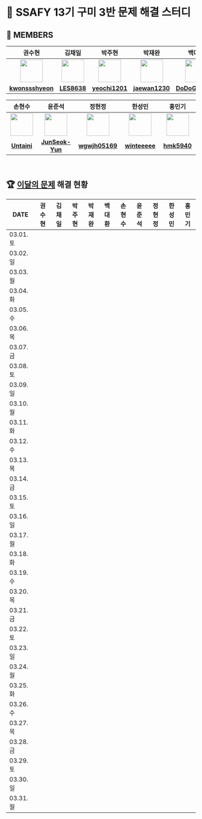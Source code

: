 <!--
<img src="https://d2gd6pc034wcta.cloudfront.net/tier/6-a.svg" width="12px" />
<img src="https://d2gd6pc034wcta.cloudfront.net/tier/11-a.svg" width="12px" />
<img src="https://d2gd6pc034wcta.cloudfront.net/tier/16-a.svg" width="12px" />
-->
# 🩵 SSAFY 13기 구미 3반 문제 해결 스터디
## 👥 MEMBERS
<table>
  <thead>
    <tr> <th width="180px">권수현</th> <th width="180px">김채일</th> <th width="180px">박주현</th> <th width="180px">박재완</th> <th width="180px">백대환</th> </tr>
  </thead>
  <tbody>
   <tr>
    <td align="center"><a href="https://github.com/kwonssshyeon"><img src="https://avatars.githubusercontent.com/kwonssshyeon" width="60px" alt=""></a></td>
    <td align="center"><a href="https://github.com/LES8638"><img src="https://avatars.githubusercontent.com/LES8638" width="60px" alt=""></a></td>
    <td align="center"><a href="https://github.com/yeochi1201"><img src="https://avatars.githubusercontent.com/yeochi1201" width="60px" alt=""></a></td>
    <td align="center"><a href="https://github.com/jaewan1230"><img src="https://avatars.githubusercontent.com/jaewan1230" width="60px" alt=""></a></td>
    <td align="center"><a href="https://github.com/DoDoGaMaRu"><img src="https://avatars.githubusercontent.com/DoDoGaMaRu" width="60px" alt=""></a></td>
  </tr>
    <tr>
      <td align="center"><a href="https://github.com/kwonssshyeon"><b>kwonssshyeon</b></a></td>
      <td align="center"><a href="https://github.com/LES8638"><b>LES8638</b></a></td>
      <td align="center"><a href="https://github.com/yeochi1201"><b>yeochi1201</b></a></td>
      <td align="center"><a href="https://github.com/jaewan1230"><b>jaewan1230</b></a></td>
      <td align="center"><a href="https://github.com/DoDoGaMaRu"><b>DoDoGaMaRu</b></a></td>
    </tr>
  </tbody>
</table>

<table>
  <thead>
    <tr> <th width="180px">손현수</th> <th width="180px">윤준석</th> <th width="180px">정현정</th> <th width="180px">한성민</th> <th width="180px">홍민기</th> </tr>
  </thead>
  <tbody>
     <tr>
      <td align="center"><a href="https://github.com/Untaini"><img src="https://avatars.githubusercontent.com/Untaini" width="60px" alt=""></a></td>
      <td align="center"><a href="https://github.com/JunSeok-Yun"><img src="https://avatars.githubusercontent.com/JunSeok-Yun" width="60px" alt=""></a></td>
      <td align="center"><a href="https://github.com/wgwjh05169"><img src="https://avatars.githubusercontent.com/wgwjh05169" width="60px" alt=""></a></td>
      <td align="center"><a href="https://github.com/winteeeee"><img src="https://avatars.githubusercontent.com/winteeeee" width="60px" alt=""></a></td>
      <td align="center"><a href="https://github.com/hmk5940"><img src="https://avatars.githubusercontent.com/hmk5940" width="60px" alt=""></a></td>
    </tr>
    <tr>
      <td align="center"><a href="https://github.com/Untaini"><b>Untaini</b></a></td>
      <td align="center"><a href="https://github.com/JunSeok-Yun"><b>JunSeok-Yun</b></a></td>
      <td align="center"><a href="https://github.com/wgwjh05169"><b>wgwjh05169</b></a></td>
      <td align="center"><a href="https://github.com/winteeeee"><b>winteeeee</b></a></td>
      <td align="center"><a href="https://github.com/hmk5940"><b>hmk5940</b></a></td>
    </tr>
  </tbody>
</table>

<br>

## 🏆 [이달의 문제](https://github.com/Problem-solve-study/code-store) 해결 현황
<table>
  <thead>
    <tr> <th width="100px">DATE</th> <th width="80px">권수현</th> <th width="80px">김채일</th> <th width="80px">박주현</th> <th width="80px">박재완</th> <th width="80px">백대환</th> <th width="80px">손현수</th> <th width="80px">윤준석</th> <th width="80px">정현정</th> <th width="80px">한성민</th> <th width="80px">홍민기</th> </tr>
  </thead>
  <tbody id="problem-solve-table-body">
    <tr id="0301-tr"> <td> 03.01. 토 </td>
      <td class="ksh-td"> <div align="center"> <span class="easy"></span>  <span class="normal"></span>  <span class="hard"></span></div> </td>
      <td class="kci-td"> <div align="center"> <span class="easy"></span>  <span class="normal"></span>  <span class="hard"></span></div> </td>
      <td class="pjh-td"> <div align="center"> <span class="easy"></span>  <span class="normal"></span>  <span class="hard"></span></div> </td>
      <td class="pjw-td"> <div align="center"> <span class="easy"></span>  <span class="normal"></span>  <span class="hard"></span></div> </td>
      <td class="pdh-td"> <div align="center"> <span class="easy"></span>  <span class="normal"></span>  <span class="hard"></span></div> </td>
      <td class="shs-td"> <div align="center"> <span class="easy"></span>  <span class="normal"></span>  <span class="hard"></span></div> </td>
      <td class="yjs-td"> <div align="center"> <span class="easy"></span>  <span class="normal"></span>  <span class="hard"></span></div> </td>
      <td class="jhj-td"> <div align="center"> <span class="easy"></span>  <span class="normal"></span>  <span class="hard"></span></div> </td>
      <td class="hsm-td"> <div align="center"> <span class="easy"></span>  <span class="normal"></span>  <span class="hard"></span></div> </td>
      <td class="hmg-td"> <div align="center"> <span class="easy"></span>  <span class="normal"></span>  <span class="hard"></span></div> </td>
    </tr>
    <tr id="0302-tr"> <td> 03.02. 일 </td>
      <td class="ksh-td"> <div align="center"> <span class="easy"></span>  <span class="normal"></span>  <span class="hard"></span></div> </td>
      <td class="kci-td"> <div align="center"> <span class="easy"></span>  <span class="normal"></span>  <span class="hard"></span></div> </td>
      <td class="pjh-td"> <div align="center"> <span class="easy"></span>  <span class="normal"></span>  <span class="hard"></span></div> </td>
      <td class="pjw-td"> <div align="center"> <span class="easy"></span>  <span class="normal"></span>  <span class="hard"></span></div> </td>
      <td class="pdh-td"> <div align="center"> <span class="easy"></span>  <span class="normal"></span>  <span class="hard"></span></div> </td>
      <td class="shs-td"> <div align="center"> <span class="easy"></span>  <span class="normal"></span>  <span class="hard"></span></div> </td>
      <td class="yjs-td"> <div align="center"> <span class="easy"></span>  <span class="normal"></span>  <span class="hard"></span></div> </td>
      <td class="jhj-td"> <div align="center"> <span class="easy"></span>  <span class="normal"></span>  <span class="hard"></span></div> </td>
      <td class="hsm-td"> <div align="center"> <span class="easy"></span>  <span class="normal"></span>  <span class="hard"></span></div> </td>
      <td class="hmg-td"> <div align="center"> <span class="easy"></span>  <span class="normal"></span>  <span class="hard"></span></div> </td>
    </tr>
    <tr id="0303-tr"> <td> 03.03. 월 </td>
      <td class="ksh-td"> <div align="center"> <span class="easy"></span>  <span class="normal"></span>  <span class="hard"></span></div> </td>
      <td class="kci-td"> <div align="center"> <span class="easy"></span>  <span class="normal"></span>  <span class="hard"></span></div> </td>
      <td class="pjh-td"> <div align="center"> <span class="easy"></span>  <span class="normal"></span>  <span class="hard"></span></div> </td>
      <td class="pjw-td"> <div align="center"> <span class="easy"></span>  <span class="normal"></span>  <span class="hard"></span></div> </td>
      <td class="pdh-td"> <div align="center"> <span class="easy"></span>  <span class="normal"></span>  <span class="hard"></span></div> </td>
      <td class="shs-td"> <div align="center"> <span class="easy"></span>  <span class="normal"></span>  <span class="hard"></span></div> </td>
      <td class="yjs-td"> <div align="center"> <span class="easy"></span>  <span class="normal"></span>  <span class="hard"></span></div> </td>
      <td class="jhj-td"> <div align="center"> <span class="easy"></span>  <span class="normal"></span>  <span class="hard"></span></div> </td>
      <td class="hsm-td"> <div align="center"> <span class="easy"></span>  <span class="normal"></span>  <span class="hard"></span></div> </td>
      <td class="hmg-td"> <div align="center"> <span class="easy"></span>  <span class="normal"></span>  <span class="hard"></span></div> </td>
    </tr>
    <tr id="0304-tr"> <td> 03.04. 화 </td>
      <td class="ksh-td"> <div align="center"> <span class="easy"></span>  <span class="normal"></span>  <span class="hard"></span></div> </td>
      <td class="kci-td"> <div align="center"> <span class="easy"></span>  <span class="normal"></span>  <span class="hard"></span></div> </td>
      <td class="pjh-td"> <div align="center"> <span class="easy"></span>  <span class="normal"></span>  <span class="hard"></span></div> </td>
      <td class="pjw-td"> <div align="center"> <span class="easy"></span>  <span class="normal"></span>  <span class="hard"></span></div> </td>
      <td class="pdh-td"> <div align="center"> <span class="easy"></span>  <span class="normal"></span>  <span class="hard"></span></div> </td>
      <td class="shs-td"> <div align="center"> <span class="easy"></span>  <span class="normal"></span>  <span class="hard"></span></div> </td>
      <td class="yjs-td"> <div align="center"> <span class="easy"></span>  <span class="normal"></span>  <span class="hard"></span></div> </td>
      <td class="jhj-td"> <div align="center"> <span class="easy"></span>  <span class="normal"></span>  <span class="hard"></span></div> </td>
      <td class="hsm-td"> <div align="center"> <span class="easy"></span>  <span class="normal"></span>  <span class="hard"></span></div> </td>
      <td class="hmg-td"> <div align="center"> <span class="easy"></span>  <span class="normal"></span>  <span class="hard"></span></div> </td>
    </tr>
    <tr id="0305-tr"> <td> 03.05. 수 </td>
      <td class="ksh-td"> <div align="center"> <span class="easy"></span>  <span class="normal"></span>  <span class="hard"></span></div> </td>
      <td class="kci-td"> <div align="center"> <span class="easy"></span>  <span class="normal"></span>  <span class="hard"></span></div> </td>
      <td class="pjh-td"> <div align="center"> <span class="easy"></span>  <span class="normal"></span>  <span class="hard"></span></div> </td>
      <td class="pjw-td"> <div align="center"> <span class="easy"></span>  <span class="normal"></span>  <span class="hard"></span></div> </td>
      <td class="pdh-td"> <div align="center"> <span class="easy"></span>  <span class="normal"></span>  <span class="hard"></span></div> </td>
      <td class="shs-td"> <div align="center"> <span class="easy"></span>  <span class="normal"></span>  <span class="hard"></span></div> </td>
      <td class="yjs-td"> <div align="center"> <span class="easy"></span>  <span class="normal"></span>  <span class="hard"></span></div> </td>
      <td class="jhj-td"> <div align="center"> <span class="easy"></span>  <span class="normal"></span>  <span class="hard"></span></div> </td>
      <td class="hsm-td"> <div align="center"> <span class="easy"></span>  <span class="normal"></span>  <span class="hard"></span></div> </td>
      <td class="hmg-td"> <div align="center"> <span class="easy"></span>  <span class="normal"></span>  <span class="hard"></span></div> </td>
    </tr>
    <tr id="0306-tr"> <td> 03.06. 목 </td>
      <td class="ksh-td"> <div align="center"> <span class="easy"></span>  <span class="normal"></span>  <span class="hard"></span></div> </td>
      <td class="kci-td"> <div align="center"> <span class="easy"></span>  <span class="normal"></span>  <span class="hard"></span></div> </td>
      <td class="pjh-td"> <div align="center"> <span class="easy"></span>  <span class="normal"></span>  <span class="hard"></span></div> </td>
      <td class="pjw-td"> <div align="center"> <span class="easy"></span>  <span class="normal"></span>  <span class="hard"></span></div> </td>
      <td class="pdh-td"> <div align="center"> <span class="easy"></span>  <span class="normal"></span>  <span class="hard"></span></div> </td>
      <td class="shs-td"> <div align="center"> <span class="easy"></span>  <span class="normal"></span>  <span class="hard"></span></div> </td>
      <td class="yjs-td"> <div align="center"> <span class="easy"></span>  <span class="normal"></span>  <span class="hard"></span></div> </td>
      <td class="jhj-td"> <div align="center"> <span class="easy"></span>  <span class="normal"></span>  <span class="hard"></span></div> </td>
      <td class="hsm-td"> <div align="center"> <span class="easy"></span>  <span class="normal"></span>  <span class="hard"></span></div> </td>
      <td class="hmg-td"> <div align="center"> <span class="easy"></span>  <span class="normal"></span>  <span class="hard"></span></div> </td>
    </tr>
    <tr id="0307-tr"> <td> 03.07. 금 </td>
      <td class="ksh-td"> <div align="center"> <span class="easy"></span>  <span class="normal"></span>  <span class="hard"></span></div> </td>
      <td class="kci-td"> <div align="center"> <span class="easy"></span>  <span class="normal"></span>  <span class="hard"></span></div> </td>
      <td class="pjh-td"> <div align="center"> <span class="easy"></span>  <span class="normal"></span>  <span class="hard"></span></div> </td>
      <td class="pjw-td"> <div align="center"> <span class="easy"></span>  <span class="normal"></span>  <span class="hard"></span></div> </td>
      <td class="pdh-td"> <div align="center"> <span class="easy"></span>  <span class="normal"></span>  <span class="hard"></span></div> </td>
      <td class="shs-td"> <div align="center"> <span class="easy"></span>  <span class="normal"></span>  <span class="hard"></span></div> </td>
      <td class="yjs-td"> <div align="center"> <span class="easy"></span>  <span class="normal"></span>  <span class="hard"></span></div> </td>
      <td class="jhj-td"> <div align="center"> <span class="easy"></span>  <span class="normal"></span>  <span class="hard"></span></div> </td>
      <td class="hsm-td"> <div align="center"> <span class="easy"></span>  <span class="normal"></span>  <span class="hard"></span></div> </td>
      <td class="hmg-td"> <div align="center"> <span class="easy"></span>  <span class="normal"></span>  <span class="hard"></span></div> </td>
    </tr>
    <tr id="0308-tr"> <td> 03.08. 토 </td>
      <td class="ksh-td"> <div align="center"> <span class="easy"></span>  <span class="normal"></span>  <span class="hard"></span></div> </td>
      <td class="kci-td"> <div align="center"> <span class="easy"></span>  <span class="normal"></span>  <span class="hard"></span></div> </td>
      <td class="pjh-td"> <div align="center"> <span class="easy"></span>  <span class="normal"></span>  <span class="hard"></span></div> </td>
      <td class="pjw-td"> <div align="center"> <span class="easy"></span>  <span class="normal"></span>  <span class="hard"></span></div> </td>
      <td class="pdh-td"> <div align="center"> <span class="easy"></span>  <span class="normal"></span>  <span class="hard"></span></div> </td>
      <td class="shs-td"> <div align="center"> <span class="easy"></span>  <span class="normal"></span>  <span class="hard"></span></div> </td>
      <td class="yjs-td"> <div align="center"> <span class="easy"></span>  <span class="normal"></span>  <span class="hard"></span></div> </td>
      <td class="jhj-td"> <div align="center"> <span class="easy"></span>  <span class="normal"></span>  <span class="hard"></span></div> </td>
      <td class="hsm-td"> <div align="center"> <span class="easy"></span>  <span class="normal"></span>  <span class="hard"></span></div> </td>
      <td class="hmg-td"> <div align="center"> <span class="easy"></span>  <span class="normal"></span>  <span class="hard"></span></div> </td>
    </tr>
    <tr id="0309-tr"> <td> 03.09. 일 </td>
      <td class="ksh-td"> <div align="center"> <span class="easy"></span>  <span class="normal"></span>  <span class="hard"></span></div> </td>
      <td class="kci-td"> <div align="center"> <span class="easy"></span>  <span class="normal"></span>  <span class="hard"></span></div> </td>
      <td class="pjh-td"> <div align="center"> <span class="easy"></span>  <span class="normal"></span>  <span class="hard"></span></div> </td>
      <td class="pjw-td"> <div align="center"> <span class="easy"></span>  <span class="normal"></span>  <span class="hard"></span></div> </td>
      <td class="pdh-td"> <div align="center"> <span class="easy"></span>  <span class="normal"></span>  <span class="hard"></span></div> </td>
      <td class="shs-td"> <div align="center"> <span class="easy"></span>  <span class="normal"></span>  <span class="hard"></span></div> </td>
      <td class="yjs-td"> <div align="center"> <span class="easy"></span>  <span class="normal"></span>  <span class="hard"></span></div> </td>
      <td class="jhj-td"> <div align="center"> <span class="easy"></span>  <span class="normal"></span>  <span class="hard"></span></div> </td>
      <td class="hsm-td"> <div align="center"> <span class="easy"></span>  <span class="normal"></span>  <span class="hard"></span></div> </td>
      <td class="hmg-td"> <div align="center"> <span class="easy"></span>  <span class="normal"></span>  <span class="hard"></span></div> </td>
    </tr>
    <tr id="0310-tr"> <td> 03.10. 월 </td>
      <td class="ksh-td"> <div align="center"> <span class="easy"></span>  <span class="normal"></span>  <span class="hard"></span></div> </td>
      <td class="kci-td"> <div align="center"> <span class="easy"></span>  <span class="normal"></span>  <span class="hard"></span></div> </td>
      <td class="pjh-td"> <div align="center"> <span class="easy"></span>  <span class="normal"></span>  <span class="hard"></span></div> </td>
      <td class="pjw-td"> <div align="center"> <span class="easy"></span>  <span class="normal"></span>  <span class="hard"></span></div> </td>
      <td class="pdh-td"> <div align="center"> <span class="easy"></span>  <span class="normal"></span>  <span class="hard"></span></div> </td>
      <td class="shs-td"> <div align="center"> <span class="easy"></span>  <span class="normal"></span>  <span class="hard"></span></div> </td>
      <td class="yjs-td"> <div align="center"> <span class="easy"></span>  <span class="normal"></span>  <span class="hard"></span></div> </td>
      <td class="jhj-td"> <div align="center"> <span class="easy"></span>  <span class="normal"></span>  <span class="hard"></span></div> </td>
      <td class="hsm-td"> <div align="center"> <span class="easy"></span>  <span class="normal"></span>  <span class="hard"></span></div> </td>
      <td class="hmg-td"> <div align="center"> <span class="easy"></span>  <span class="normal"></span>  <span class="hard"></span></div> </td>
    </tr>
    <tr id="0311-tr"> <td> 03.11. 화 </td>
      <td class="ksh-td"> <div align="center"> <span class="easy"></span>  <span class="normal"></span>  <span class="hard"></span></div> </td>
      <td class="kci-td"> <div align="center"> <span class="easy"></span>  <span class="normal"></span>  <span class="hard"></span></div> </td>
      <td class="pjh-td"> <div align="center"> <span class="easy"></span>  <span class="normal"></span>  <span class="hard"></span></div> </td>
      <td class="pjw-td"> <div align="center"> <span class="easy"></span>  <span class="normal"></span>  <span class="hard"></span></div> </td>
      <td class="pdh-td"> <div align="center"> <span class="easy"></span>  <span class="normal"></span>  <span class="hard"></span></div> </td>
      <td class="shs-td"> <div align="center"> <span class="easy"></span>  <span class="normal"></span>  <span class="hard"></span></div> </td>
      <td class="yjs-td"> <div align="center"> <span class="easy"></span>  <span class="normal"></span>  <span class="hard"></span></div> </td>
      <td class="jhj-td"> <div align="center"> <span class="easy"></span>  <span class="normal"></span>  <span class="hard"></span></div> </td>
      <td class="hsm-td"> <div align="center"> <span class="easy"></span>  <span class="normal"></span>  <span class="hard"></span></div> </td>
      <td class="hmg-td"> <div align="center"> <span class="easy"></span>  <span class="normal"></span>  <span class="hard"></span></div> </td>
    </tr>
    <tr id="0312-tr"> <td> 03.12. 수 </td>
      <td class="ksh-td"> <div align="center"> <span class="easy"></span>  <span class="normal"></span>  <span class="hard"></span></div> </td>
      <td class="kci-td"> <div align="center"> <span class="easy"></span>  <span class="normal"></span>  <span class="hard"></span></div> </td>
      <td class="pjh-td"> <div align="center"> <span class="easy"></span>  <span class="normal"></span>  <span class="hard"></span></div> </td>
      <td class="pjw-td"> <div align="center"> <span class="easy"></span>  <span class="normal"></span>  <span class="hard"></span></div> </td>
      <td class="pdh-td"> <div align="center"> <span class="easy"></span>  <span class="normal"></span>  <span class="hard"></span></div> </td>
      <td class="shs-td"> <div align="center"> <span class="easy"></span>  <span class="normal"></span>  <span class="hard"></span></div> </td>
      <td class="yjs-td"> <div align="center"> <span class="easy"></span>  <span class="normal"></span>  <span class="hard"></span></div> </td>
      <td class="jhj-td"> <div align="center"> <span class="easy"></span>  <span class="normal"></span>  <span class="hard"></span></div> </td>
      <td class="hsm-td"> <div align="center"> <span class="easy"></span>  <span class="normal"></span>  <span class="hard"></span></div> </td>
      <td class="hmg-td"> <div align="center"> <span class="easy"></span>  <span class="normal"></span>  <span class="hard"></span></div> </td>
    </tr>
    <tr id="0313-tr"> <td> 03.13. 목 </td>
      <td class="ksh-td"> <div align="center"> <span class="easy"></span>  <span class="normal"></span>  <span class="hard"></span></div> </td>
      <td class="kci-td"> <div align="center"> <span class="easy"></span>  <span class="normal"></span>  <span class="hard"></span></div> </td>
      <td class="pjh-td"> <div align="center"> <span class="easy"></span>  <span class="normal"></span>  <span class="hard"></span></div> </td>
      <td class="pjw-td"> <div align="center"> <span class="easy"></span>  <span class="normal"></span>  <span class="hard"></span></div> </td>
      <td class="pdh-td"> <div align="center"> <span class="easy"></span>  <span class="normal"></span>  <span class="hard"></span></div> </td>
      <td class="shs-td"> <div align="center"> <span class="easy"></span>  <span class="normal"></span>  <span class="hard"></span></div> </td>
      <td class="yjs-td"> <div align="center"> <span class="easy"></span>  <span class="normal"></span>  <span class="hard"></span></div> </td>
      <td class="jhj-td"> <div align="center"> <span class="easy"></span>  <span class="normal"></span>  <span class="hard"></span></div> </td>
      <td class="hsm-td"> <div align="center"> <span class="easy"></span>  <span class="normal"></span>  <span class="hard"></span></div> </td>
      <td class="hmg-td"> <div align="center"> <span class="easy"></span>  <span class="normal"></span>  <span class="hard"></span></div> </td>
    </tr>
    <tr id="0314-tr"> <td> 03.14. 금 </td>
      <td class="ksh-td"> <div align="center"> <span class="easy"></span>  <span class="normal"></span>  <span class="hard"></span></div> </td>
      <td class="kci-td"> <div align="center"> <span class="easy"></span>  <span class="normal"></span>  <span class="hard"></span></div> </td>
      <td class="pjh-td"> <div align="center"> <span class="easy"></span>  <span class="normal"></span>  <span class="hard"></span></div> </td>
      <td class="pjw-td"> <div align="center"> <span class="easy"></span>  <span class="normal"></span>  <span class="hard"></span></div> </td>
      <td class="pdh-td"> <div align="center"> <span class="easy"></span>  <span class="normal"></span>  <span class="hard"></span></div> </td>
      <td class="shs-td"> <div align="center"> <span class="easy"></span>  <span class="normal"></span>  <span class="hard"></span></div> </td>
      <td class="yjs-td"> <div align="center"> <span class="easy"></span>  <span class="normal"></span>  <span class="hard"></span></div> </td>
      <td class="jhj-td"> <div align="center"> <span class="easy"></span>  <span class="normal"></span>  <span class="hard"></span></div> </td>
      <td class="hsm-td"> <div align="center"> <span class="easy"></span>  <span class="normal"></span>  <span class="hard"></span></div> </td>
      <td class="hmg-td"> <div align="center"> <span class="easy"></span>  <span class="normal"></span>  <span class="hard"></span></div> </td>
    </tr>
    <tr id="0315-tr"> <td> 03.15. 토 </td>
      <td class="ksh-td"> <div align="center"> <span class="easy"></span>  <span class="normal"></span>  <span class="hard"></span></div> </td>
      <td class="kci-td"> <div align="center"> <span class="easy"></span>  <span class="normal"></span>  <span class="hard"></span></div> </td>
      <td class="pjh-td"> <div align="center"> <span class="easy"></span>  <span class="normal"></span>  <span class="hard"></span></div> </td>
      <td class="pjw-td"> <div align="center"> <span class="easy"></span>  <span class="normal"></span>  <span class="hard"></span></div> </td>
      <td class="pdh-td"> <div align="center"> <span class="easy"></span>  <span class="normal"></span>  <span class="hard"></span></div> </td>
      <td class="shs-td"> <div align="center"> <span class="easy"></span>  <span class="normal"></span>  <span class="hard"></span></div> </td>
      <td class="yjs-td"> <div align="center"> <span class="easy"></span>  <span class="normal"></span>  <span class="hard"></span></div> </td>
      <td class="jhj-td"> <div align="center"> <span class="easy"></span>  <span class="normal"></span>  <span class="hard"></span></div> </td>
      <td class="hsm-td"> <div align="center"> <span class="easy"></span>  <span class="normal"></span>  <span class="hard"></span></div> </td>
      <td class="hmg-td"> <div align="center"> <span class="easy"></span>  <span class="normal"></span>  <span class="hard"></span></div> </td>
    </tr>
    <tr id="0316-tr"> <td> 03.16. 일 </td>
      <td class="ksh-td"> <div align="center"> <span class="easy"></span>  <span class="normal"></span>  <span class="hard"></span></div> </td>
      <td class="kci-td"> <div align="center"> <span class="easy"></span>  <span class="normal"></span>  <span class="hard"></span></div> </td>
      <td class="pjh-td"> <div align="center"> <span class="easy"></span>  <span class="normal"></span>  <span class="hard"></span></div> </td>
      <td class="pjw-td"> <div align="center"> <span class="easy"></span>  <span class="normal"></span>  <span class="hard"></span></div> </td>
      <td class="pdh-td"> <div align="center"> <span class="easy"></span>  <span class="normal"></span>  <span class="hard"></span></div> </td>
      <td class="shs-td"> <div align="center"> <span class="easy"></span>  <span class="normal"></span>  <span class="hard"></span></div> </td>
      <td class="yjs-td"> <div align="center"> <span class="easy"></span>  <span class="normal"></span>  <span class="hard"></span></div> </td>
      <td class="jhj-td"> <div align="center"> <span class="easy"></span>  <span class="normal"></span>  <span class="hard"></span></div> </td>
      <td class="hsm-td"> <div align="center"> <span class="easy"></span>  <span class="normal"></span>  <span class="hard"></span></div> </td>
      <td class="hmg-td"> <div align="center"> <span class="easy"></span>  <span class="normal"></span>  <span class="hard"></span></div> </td>
    </tr>
    <tr id="0317-tr"> <td> 03.17. 월 </td>
      <td class="ksh-td"> <div align="center"> <span class="easy"></span>  <span class="normal"></span>  <span class="hard"></span></div> </td>
      <td class="kci-td"> <div align="center"> <span class="easy"></span>  <span class="normal"></span>  <span class="hard"></span></div> </td>
      <td class="pjh-td"> <div align="center"> <span class="easy"></span>  <span class="normal"></span>  <span class="hard"></span></div> </td>
      <td class="pjw-td"> <div align="center"> <span class="easy"></span>  <span class="normal"></span>  <span class="hard"></span></div> </td>
      <td class="pdh-td"> <div align="center"> <span class="easy"></span>  <span class="normal"></span>  <span class="hard"></span></div> </td>
      <td class="shs-td"> <div align="center"> <span class="easy"></span>  <span class="normal"></span>  <span class="hard"><img src="https://d2gd6pc034wcta.cloudfront.net/tier/16-a.svg" width="12px"></span></div> </td>
      <td class="yjs-td"> <div align="center"> <span class="easy"></span>  <span class="normal"></span>  <span class="hard"></span></div> </td>
      <td class="jhj-td"> <div align="center"> <span class="easy"></span>  <span class="normal"></span>  <span class="hard"></span></div> </td>
      <td class="hsm-td"> <div align="center"> <span class="easy"></span>  <span class="normal"></span>  <span class="hard"></span></div> </td>
      <td class="hmg-td"> <div align="center"> <span class="easy"></span>  <span class="normal"></span>  <span class="hard"></span></div> </td>
    </tr>
    <tr id="0318-tr"> <td> 03.18. 화 </td>
      <td class="ksh-td"> <div align="center"> <span class="easy"></span>  <span class="normal"></span>  <span class="hard"></span></div> </td>
      <td class="kci-td"> <div align="center"> <span class="easy"></span>  <span class="normal"></span>  <span class="hard"></span></div> </td>
      <td class="pjh-td"> <div align="center"> <span class="easy"></span>  <span class="normal"></span>  <span class="hard"></span></div> </td>
      <td class="pjw-td"> <div align="center"> <span class="easy"></span>  <span class="normal"><img src="https://d2gd6pc034wcta.cloudfront.net/tier/11-a.svg" width="12px"></span>  <span class="hard"></span></div> </td>
      <td class="pdh-td"> <div align="center"> <span class="easy"></span>  <span class="normal"><img src="https://d2gd6pc034wcta.cloudfront.net/tier/11-a.svg" width="12px"></span>  <span class="hard"></span></div> </td>
      <td class="shs-td"> <div align="center"> <span class="easy"><img src="https://d2gd6pc034wcta.cloudfront.net/tier/6-a.svg" width="12px"></span>  <span class="normal"><img src="https://d2gd6pc034wcta.cloudfront.net/tier/11-a.svg" width="12px"></span>  <span class="hard"></span></div> </td>
      <td class="yjs-td"> <div align="center"> <span class="easy"></span>  <span class="normal"></span>  <span class="hard"></span></div> </td>
      <td class="jhj-td"> <div align="center"> <span class="easy"></span>  <span class="normal"></span>  <span class="hard"></span></div> </td>
      <td class="hsm-td"> <div align="center"> <span class="easy"><img src="https://d2gd6pc034wcta.cloudfront.net/tier/6-a.svg" width="12px"></span>  <span class="normal"><img src="https://d2gd6pc034wcta.cloudfront.net/tier/11-a.svg" width="12px"></span>  <span class="hard"></span></div> </td>
      <td class="hmg-td"> <div align="center"> <span class="easy"></span>  <span class="normal"></span>  <span class="hard"></span></div> </td>
    </tr>
    <tr id="0319-tr"> <td> 03.19. 수 </td>
      <td class="ksh-td"> <div align="center"> <span class="easy"></span>  <span class="normal"></span>  <span class="hard"></span></div> </td>
      <td class="kci-td"> <div align="center"> <span class="easy"><img src="https://d2gd6pc034wcta.cloudfront.net/tier/6-a.svg" width="12px"></span>  <span class="normal"><img src="https://d2gd6pc034wcta.cloudfront.net/tier/11-a.svg" width="12px"></span>  <span class="hard"></span></div> </td>
      <td class="pjh-td"> <div align="center"> <span class="easy"></span>  <span class="normal"></span>  <span class="hard"></span></div> </td>
      <td class="pjw-td"> <div align="center"> <span class="easy"></span>  <span class="normal"></span>  <span class="hard"></span></div> </td>
      <td class="pdh-td"> <div align="center"> <span class="easy"></span>  <span class="normal"><img src="https://d2gd6pc034wcta.cloudfront.net/tier/11-a.svg" width="12px"></span>  <span class="hard"></span></div> </td>
      <td class="shs-td"> <div align="center"> <span class="easy"><img src="https://d2gd6pc034wcta.cloudfront.net/tier/6-a.svg" width="12px"></span>  <span class="normal"><img src="https://d2gd6pc034wcta.cloudfront.net/tier/11-a.svg" width="12px"></span>  <span class="hard"></span></div> </td>
      <td class="yjs-td"> <div align="center"> <span class="easy"></span>  <span class="normal"></span>  <span class="hard"></span></div> </td>
      <td class="jhj-td"> <div align="center"> <span class="easy"></span>  <span class="normal"></span>  <span class="hard"></span></div> </td>
      <td class="hsm-td"> <div align="center"> <span class="easy"></span>  <span class="normal"><img src="https://d2gd6pc034wcta.cloudfront.net/tier/11-a.svg" width="12px"></span>  <span class="hard"></span></div> </td>
      <td class="hmg-td"> <div align="center"> <span class="easy"></span>  <span class="normal"></span>  <span class="hard"></span></div> </td>
    </tr>
    <tr id="0320-tr"> <td> 03.20. 목 </td>
      <td class="ksh-td"> <div align="center"> <span class="easy"></span>  <span class="normal"></span>  <span class="hard"></span></div> </td>
      <td class="kci-td"> <div align="center"> <span class="easy"></span>  <span class="normal"></span>  <span class="hard"></span></div> </td>
      <td class="pjh-td"> <div align="center"> <span class="easy"></span>  <span class="normal"></span>  <span class="hard"></span></div> </td>
      <td class="pjw-td"> <div align="center"> <span class="easy"></span>  <span class="normal"></span>  <span class="hard"></span></div> </td>
      <td class="pdh-td"> <div align="center"> <span class="easy"></span>  <span class="normal"></span>  <span class="hard"></span></div> </td>
      <td class="shs-td"> <div align="center"> <span class="easy"></span>  <span class="normal"></span>  <span class="hard"></span></div> </td>
      <td class="yjs-td"> <div align="center"> <span class="easy"></span>  <span class="normal"></span>  <span class="hard"></span></div> </td>
      <td class="jhj-td"> <div align="center"> <span class="easy"></span>  <span class="normal"></span>  <span class="hard"></span></div> </td>
      <td class="hsm-td"> <div align="center"> <span class="easy"></span>  <span class="normal"></span>  <span class="hard"></span></div> </td>
      <td class="hmg-td"> <div align="center"> <span class="easy"></span>  <span class="normal"></span>  <span class="hard"></span></div> </td>
    </tr>
    <tr id="0321-tr"> <td> 03.21. 금 </td>
      <td class="ksh-td"> <div align="center"> <span class="easy"></span>  <span class="normal"></span>  <span class="hard"></span></div> </td>
      <td class="kci-td"> <div align="center"> <span class="easy"></span>  <span class="normal"></span>  <span class="hard"></span></div> </td>
      <td class="pjh-td"> <div align="center"> <span class="easy"></span>  <span class="normal"></span>  <span class="hard"></span></div> </td>
      <td class="pjw-td"> <div align="center"> <span class="easy"></span>  <span class="normal"></span>  <span class="hard"></span></div> </td>
      <td class="pdh-td"> <div align="center"> <span class="easy"></span>  <span class="normal"></span>  <span class="hard"></span></div> </td>
      <td class="shs-td"> <div align="center"> <span class="easy"></span>  <span class="normal"></span>  <span class="hard"></span></div> </td>
      <td class="yjs-td"> <div align="center"> <span class="easy"></span>  <span class="normal"></span>  <span class="hard"></span></div> </td>
      <td class="jhj-td"> <div align="center"> <span class="easy"></span>  <span class="normal"></span>  <span class="hard"></span></div> </td>
      <td class="hsm-td"> <div align="center"> <span class="easy"></span>  <span class="normal"></span>  <span class="hard"></span></div> </td>
      <td class="hmg-td"> <div align="center"> <span class="easy"></span>  <span class="normal"></span>  <span class="hard"></span></div> </td>
    </tr>
    <tr id="0322-tr"> <td> 03.22. 토 </td>
      <td class="ksh-td"> <div align="center"> <span class="easy"></span>  <span class="normal"></span>  <span class="hard"></span></div> </td>
      <td class="kci-td"> <div align="center"> <span class="easy"></span>  <span class="normal"></span>  <span class="hard"></span></div> </td>
      <td class="pjh-td"> <div align="center"> <span class="easy"></span>  <span class="normal"></span>  <span class="hard"></span></div> </td>
      <td class="pjw-td"> <div align="center"> <span class="easy"></span>  <span class="normal"></span>  <span class="hard"></span></div> </td>
      <td class="pdh-td"> <div align="center"> <span class="easy"></span>  <span class="normal"></span>  <span class="hard"></span></div> </td>
      <td class="shs-td"> <div align="center"> <span class="easy"></span>  <span class="normal"></span>  <span class="hard"></span></div> </td>
      <td class="yjs-td"> <div align="center"> <span class="easy"></span>  <span class="normal"></span>  <span class="hard"></span></div> </td>
      <td class="jhj-td"> <div align="center"> <span class="easy"></span>  <span class="normal"></span>  <span class="hard"></span></div> </td>
      <td class="hsm-td"> <div align="center"> <span class="easy"></span>  <span class="normal"></span>  <span class="hard"></span></div> </td>
      <td class="hmg-td"> <div align="center"> <span class="easy"></span>  <span class="normal"></span>  <span class="hard"></span></div> </td>
    </tr>
    <tr id="0323-tr"> <td> 03.23. 일 </td>
      <td class="ksh-td"> <div align="center"> <span class="easy"></span>  <span class="normal"></span>  <span class="hard"></span></div> </td>
      <td class="kci-td"> <div align="center"> <span class="easy"></span>  <span class="normal"></span>  <span class="hard"></span></div> </td>
      <td class="pjh-td"> <div align="center"> <span class="easy"></span>  <span class="normal"></span>  <span class="hard"></span></div> </td>
      <td class="pjw-td"> <div align="center"> <span class="easy"></span>  <span class="normal"></span>  <span class="hard"></span></div> </td>
      <td class="pdh-td"> <div align="center"> <span class="easy"></span>  <span class="normal"></span>  <span class="hard"></span></div> </td>
      <td class="shs-td"> <div align="center"> <span class="easy"></span>  <span class="normal"></span>  <span class="hard"></span></div> </td>
      <td class="yjs-td"> <div align="center"> <span class="easy"></span>  <span class="normal"></span>  <span class="hard"></span></div> </td>
      <td class="jhj-td"> <div align="center"> <span class="easy"></span>  <span class="normal"></span>  <span class="hard"></span></div> </td>
      <td class="hsm-td"> <div align="center"> <span class="easy"></span>  <span class="normal"></span>  <span class="hard"></span></div> </td>
      <td class="hmg-td"> <div align="center"> <span class="easy"></span>  <span class="normal"></span>  <span class="hard"></span></div> </td>
    </tr>
    <tr id="0324-tr"> <td> 03.24. 월 </td>
      <td class="ksh-td"> <div align="center"> <span class="easy"></span>  <span class="normal"></span>  <span class="hard"></span></div> </td>
      <td class="kci-td"> <div align="center"> <span class="easy"></span>  <span class="normal"></span>  <span class="hard"></span></div> </td>
      <td class="pjh-td"> <div align="center"> <span class="easy"></span>  <span class="normal"></span>  <span class="hard"></span></div> </td>
      <td class="pjw-td"> <div align="center"> <span class="easy"></span>  <span class="normal"></span>  <span class="hard"></span></div> </td>
      <td class="pdh-td"> <div align="center"> <span class="easy"></span>  <span class="normal"></span>  <span class="hard"></span></div> </td>
      <td class="shs-td"> <div align="center"> <span class="easy"></span>  <span class="normal"></span>  <span class="hard"></span></div> </td>
      <td class="yjs-td"> <div align="center"> <span class="easy"></span>  <span class="normal"></span>  <span class="hard"></span></div> </td>
      <td class="jhj-td"> <div align="center"> <span class="easy"></span>  <span class="normal"></span>  <span class="hard"></span></div> </td>
      <td class="hsm-td"> <div align="center"> <span class="easy"></span>  <span class="normal"></span>  <span class="hard"></span></div> </td>
      <td class="hmg-td"> <div align="center"> <span class="easy"></span>  <span class="normal"></span>  <span class="hard"></span></div> </td>
    </tr>
    <tr id="0325-tr"> <td> 03.25. 화 </td>
      <td class="ksh-td"> <div align="center"> <span class="easy"></span>  <span class="normal"></span>  <span class="hard"></span></div> </td>
      <td class="kci-td"> <div align="center"> <span class="easy"></span>  <span class="normal"></span>  <span class="hard"></span></div> </td>
      <td class="pjh-td"> <div align="center"> <span class="easy"></span>  <span class="normal"></span>  <span class="hard"></span></div> </td>
      <td class="pjw-td"> <div align="center"> <span class="easy"></span>  <span class="normal"></span>  <span class="hard"></span></div> </td>
      <td class="pdh-td"> <div align="center"> <span class="easy"></span>  <span class="normal"></span>  <span class="hard"></span></div> </td>
      <td class="shs-td"> <div align="center"> <span class="easy"></span>  <span class="normal"></span>  <span class="hard"></span></div> </td>
      <td class="yjs-td"> <div align="center"> <span class="easy"></span>  <span class="normal"></span>  <span class="hard"></span></div> </td>
      <td class="jhj-td"> <div align="center"> <span class="easy"></span>  <span class="normal"></span>  <span class="hard"></span></div> </td>
      <td class="hsm-td"> <div align="center"> <span class="easy"></span>  <span class="normal"></span>  <span class="hard"></span></div> </td>
      <td class="hmg-td"> <div align="center"> <span class="easy"></span>  <span class="normal"></span>  <span class="hard"></span></div> </td>
    </tr>
    <tr id="0326-tr"> <td> 03.26. 수 </td>
      <td class="ksh-td"> <div align="center"> <span class="easy"></span>  <span class="normal"></span>  <span class="hard"></span></div> </td>
      <td class="kci-td"> <div align="center"> <span class="easy"></span>  <span class="normal"></span>  <span class="hard"></span></div> </td>
      <td class="pjh-td"> <div align="center"> <span class="easy"></span>  <span class="normal"></span>  <span class="hard"></span></div> </td>
      <td class="pjw-td"> <div align="center"> <span class="easy"></span>  <span class="normal"></span>  <span class="hard"></span></div> </td>
      <td class="pdh-td"> <div align="center"> <span class="easy"></span>  <span class="normal"></span>  <span class="hard"></span></div> </td>
      <td class="shs-td"> <div align="center"> <span class="easy"></span>  <span class="normal"></span>  <span class="hard"></span></div> </td>
      <td class="yjs-td"> <div align="center"> <span class="easy"></span>  <span class="normal"></span>  <span class="hard"></span></div> </td>
      <td class="jhj-td"> <div align="center"> <span class="easy"></span>  <span class="normal"></span>  <span class="hard"></span></div> </td>
      <td class="hsm-td"> <div align="center"> <span class="easy"></span>  <span class="normal"></span>  <span class="hard"></span></div> </td>
      <td class="hmg-td"> <div align="center"> <span class="easy"></span>  <span class="normal"></span>  <span class="hard"></span></div> </td>
    </tr>
    <tr id="0327-tr"> <td> 03.27. 목 </td>
      <td class="ksh-td"> <div align="center"> <span class="easy"></span>  <span class="normal"></span>  <span class="hard"></span></div> </td>
      <td class="kci-td"> <div align="center"> <span class="easy"></span>  <span class="normal"></span>  <span class="hard"></span></div> </td>
      <td class="pjh-td"> <div align="center"> <span class="easy"></span>  <span class="normal"></span>  <span class="hard"></span></div> </td>
      <td class="pjw-td"> <div align="center"> <span class="easy"></span>  <span class="normal"></span>  <span class="hard"></span></div> </td>
      <td class="pdh-td"> <div align="center"> <span class="easy"></span>  <span class="normal"></span>  <span class="hard"></span></div> </td>
      <td class="shs-td"> <div align="center"> <span class="easy"></span>  <span class="normal"></span>  <span class="hard"></span></div> </td>
      <td class="yjs-td"> <div align="center"> <span class="easy"></span>  <span class="normal"></span>  <span class="hard"></span></div> </td>
      <td class="jhj-td"> <div align="center"> <span class="easy"></span>  <span class="normal"></span>  <span class="hard"></span></div> </td>
      <td class="hsm-td"> <div align="center"> <span class="easy"></span>  <span class="normal"></span>  <span class="hard"></span></div> </td>
      <td class="hmg-td"> <div align="center"> <span class="easy"></span>  <span class="normal"></span>  <span class="hard"></span></div> </td>
    </tr>
    <tr id="0328-tr"> <td> 03.28. 금 </td>
      <td class="ksh-td"> <div align="center"> <span class="easy"></span>  <span class="normal"></span>  <span class="hard"></span></div> </td>
      <td class="kci-td"> <div align="center"> <span class="easy"></span>  <span class="normal"></span>  <span class="hard"></span></div> </td>
      <td class="pjh-td"> <div align="center"> <span class="easy"></span>  <span class="normal"></span>  <span class="hard"></span></div> </td>
      <td class="pjw-td"> <div align="center"> <span class="easy"></span>  <span class="normal"></span>  <span class="hard"></span></div> </td>
      <td class="pdh-td"> <div align="center"> <span class="easy"></span>  <span class="normal"></span>  <span class="hard"></span></div> </td>
      <td class="shs-td"> <div align="center"> <span class="easy"></span>  <span class="normal"></span>  <span class="hard"></span></div> </td>
      <td class="yjs-td"> <div align="center"> <span class="easy"></span>  <span class="normal"></span>  <span class="hard"></span></div> </td>
      <td class="jhj-td"> <div align="center"> <span class="easy"></span>  <span class="normal"></span>  <span class="hard"></span></div> </td>
      <td class="hsm-td"> <div align="center"> <span class="easy"></span>  <span class="normal"></span>  <span class="hard"></span></div> </td>
      <td class="hmg-td"> <div align="center"> <span class="easy"></span>  <span class="normal"></span>  <span class="hard"></span></div> </td>
    </tr>
    <tr id="0329-tr"> <td> 03.29. 토 </td>
      <td class="ksh-td"> <div align="center"> <span class="easy"></span>  <span class="normal"></span>  <span class="hard"></span></div> </td>
      <td class="kci-td"> <div align="center"> <span class="easy"></span>  <span class="normal"></span>  <span class="hard"></span></div> </td>
      <td class="pjh-td"> <div align="center"> <span class="easy"></span>  <span class="normal"></span>  <span class="hard"></span></div> </td>
      <td class="pjw-td"> <div align="center"> <span class="easy"></span>  <span class="normal"></span>  <span class="hard"></span></div> </td>
      <td class="pdh-td"> <div align="center"> <span class="easy"></span>  <span class="normal"></span>  <span class="hard"></span></div> </td>
      <td class="shs-td"> <div align="center"> <span class="easy"></span>  <span class="normal"></span>  <span class="hard"></span></div> </td>
      <td class="yjs-td"> <div align="center"> <span class="easy"></span>  <span class="normal"></span>  <span class="hard"></span></div> </td>
      <td class="jhj-td"> <div align="center"> <span class="easy"></span>  <span class="normal"></span>  <span class="hard"></span></div> </td>
      <td class="hsm-td"> <div align="center"> <span class="easy"></span>  <span class="normal"></span>  <span class="hard"></span></div> </td>
      <td class="hmg-td"> <div align="center"> <span class="easy"></span>  <span class="normal"></span>  <span class="hard"></span></div> </td>
    </tr>
    <tr id="0330-tr"> <td> 03.30. 일 </td>
      <td class="ksh-td"> <div align="center"> <span class="easy"></span>  <span class="normal"></span>  <span class="hard"></span></div> </td>
      <td class="kci-td"> <div align="center"> <span class="easy"></span>  <span class="normal"></span>  <span class="hard"></span></div> </td>
      <td class="pjh-td"> <div align="center"> <span class="easy"></span>  <span class="normal"></span>  <span class="hard"></span></div> </td>
      <td class="pjw-td"> <div align="center"> <span class="easy"></span>  <span class="normal"></span>  <span class="hard"></span></div> </td>
      <td class="pdh-td"> <div align="center"> <span class="easy"></span>  <span class="normal"></span>  <span class="hard"></span></div> </td>
      <td class="shs-td"> <div align="center"> <span class="easy"></span>  <span class="normal"></span>  <span class="hard"></span></div> </td>
      <td class="yjs-td"> <div align="center"> <span class="easy"></span>  <span class="normal"></span>  <span class="hard"></span></div> </td>
      <td class="jhj-td"> <div align="center"> <span class="easy"></span>  <span class="normal"></span>  <span class="hard"></span></div> </td>
      <td class="hsm-td"> <div align="center"> <span class="easy"></span>  <span class="normal"></span>  <span class="hard"></span></div> </td>
      <td class="hmg-td"> <div align="center"> <span class="easy"></span>  <span class="normal"></span>  <span class="hard"></span></div> </td>
    </tr>
    <tr id="0331-tr"> <td> 03.31. 월 </td>
      <td class="ksh-td"> <div align="center"> <span class="easy"></span>  <span class="normal"></span>  <span class="hard"></span></div> </td>
      <td class="kci-td"> <div align="center"> <span class="easy"></span>  <span class="normal"></span>  <span class="hard"></span></div> </td>
      <td class="pjh-td"> <div align="center"> <span class="easy"></span>  <span class="normal"></span>  <span class="hard"></span></div> </td>
      <td class="pjw-td"> <div align="center"> <span class="easy"></span>  <span class="normal"></span>  <span class="hard"></span></div> </td>
      <td class="pdh-td"> <div align="center"> <span class="easy"></span>  <span class="normal"></span>  <span class="hard"></span></div> </td>
      <td class="shs-td"> <div align="center"> <span class="easy"></span>  <span class="normal"></span>  <span class="hard"></span></div> </td>
      <td class="yjs-td"> <div align="center"> <span class="easy"></span>  <span class="normal"></span>  <span class="hard"></span></div> </td>
      <td class="jhj-td"> <div align="center"> <span class="easy"></span>  <span class="normal"></span>  <span class="hard"></span></div> </td>
      <td class="hsm-td"> <div align="center"> <span class="easy"></span>  <span class="normal"></span>  <span class="hard"></span></div> </td>
      <td class="hmg-td"> <div align="center"> <span class="easy"></span>  <span class="normal"></span>  <span class="hard"></span></div> </td>
    </tr></tbody>
</table>

